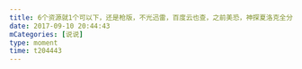 ```yaml
---
title: 6个资源就1个可以下，还是枪版，不光迅雷，百度云也查，之前美恐，神探夏洛克全分享不出去，有资源留着以后卖钱😂
date: 2017-09-10 20:44:43
mCategories: [说说]
type: moment
time: t204443
---
```


<div id="pics-20170910204443"></div>

<script src="/lib/moment/pics.js"></script>
<script>
var data = [
    {"link": "2017-09-10_000000.png", "type": "shuoshuo"}
];
picsRender(data, "pics-20170910204443");
</script>

